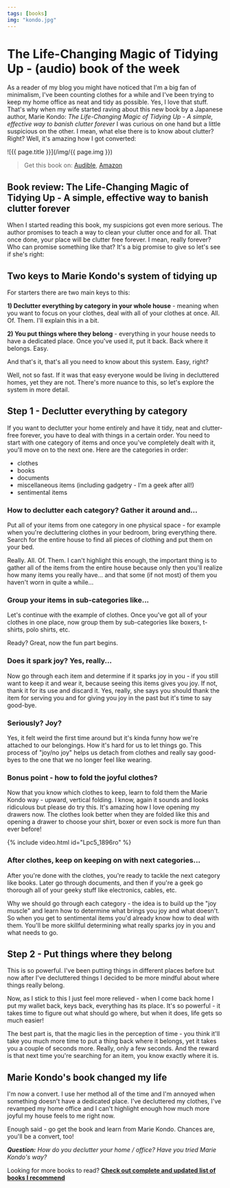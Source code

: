 ```yaml
---
tags: [books]
img: "kondo.jpg"
---
```


# The Life-Changing Magic of Tidying Up - (audio) book of the week

As a reader of my blog you might have noticed that I'm a big fan of minimalism, I've been counting clothes for a while and I've been trying to keep my home office as neat and tidy as possible. Yes, I love that stuff. That's why when my wife started raving about this new book by a Japanese author, Marie Kondo: *The Life-Changing Magic of Tidying Up - A simple, effective way to banish clutter forever* I was curious on one hand but a little suspicious on the other. I mean, what else there is to know about clutter? Right? Well, it's amazing how I got converted:

<!--More-->

![{{ page.title }}](/img/{{ page.img }})

> Get this book on: [Audible](https://www.audible.com/pd/B01M03NLJY?tag=sliwinski-20), [Amazon](https://www.amazon.com/dp/1607747308?tag=sliwinski-20)

## Book review: The Life-Changing Magic of Tidying Up - A simple, effective way to banish clutter forever

When I started reading this book, my suspicions got even more serious. The author promises to teach a way to clean your clutter once and for all. That once done, your place will be clutter free forever. I mean, really forever? Who can promise something like that? It's a big promise to give so let's see if she's right:

## Two keys to Marie Kondo's system of tidying up

For starters there are two main keys to this:

**1) Declutter everything by category in your whole house** - meaning when you want to focus on your clothes, deal with all of your clothes at once. All. Of. Them. I'll explain this in a bit.

**2) You put things where they belong** - everything in your house needs to have a dedicated place. Once you've used it, put it back. Back where it belongs. Easy.

And that's it, that's all you need to know about this system. Easy, right?

Well, not so fast. If it was that easy everyone would be living in decluttered homes, yet they are not. There's more nuance to this, so let's explore the system in more detail.

## Step 1 - Declutter everything by category

If you want to declutter your home entirely and have it tidy, neat and clutter-free forever, you have to deal with things in a certain order. You need to start with one category of items and once you've completely dealt with it, you'll move on to the next one. Here are the categories in order:

- clothes
- books
- documents
- miscellaneous items (including gadgetry - I'm a geek after all!)
- sentimental items

### How to declutter each category? Gather it around and...

Put all of your items from one category in one physical space - for example when you're decluttering clothes in your bedroom, bring everything there. Search for the entire house to find all pieces of clothing and put them on your bed.

Really. All. Of. Them. I can't highlight this enough, the important thing is to gather all of the items from the entire house because only then you'll realize how many items you really have... and that some (if not most) of them you haven't worn in quite a while...

### Group your items in sub-categories like...

Let's continue with the example of clothes. Once you've got all of your clothes in one place, now group them by sub-categories like boxers, t-shirts, polo shirts, etc.

Ready? Great, now the fun part begins.

### Does it spark joy? Yes, really...

Now go through each item and determine if it sparks joy in you - if you still want to keep it and wear it, because seeing this items gives you joy. If not, thank it for its use and discard it. Yes, really, she says you should thank the item for serving you and for giving you joy in the past but it's time to say good-bye.

### Seriously? Joy?

Yes, it felt weird the first time around but it's kinda funny how we're attached to our belongings. How it's hard for us to let things go. This process of "joy/no joy" helps us detach from clothes and really say good-byes to the one that we no longer feel like wearing.

### Bonus point - how to fold the joyful clothes?

Now that you know which clothes to keep, learn to fold them the Marie Kondo way - upward, vertical folding. I know, again it sounds and looks ridiculous but please do try this. It's amazing how I love opening my drawers now. The clothes look better when they are folded like this and opening a drawer to choose your shirt, boxer or even sock is more fun than ever before!

{% include video.html id="Lpc5_1896ro" %}

### After clothes, keep on keeping on with next categories...

After you're done with the clothes, you're ready to tackle the next category like books. Later go through documents, and then if you're a geek go thorough all of your geeky stuff like electronics, cables, etc.

Why we should go through each category - the idea is to build up the "joy muscle" and learn how to determine what brings you joy and what doesn't. So when you get to sentimental items you'd already know how to deal with them. You'll be more skillful determining what really sparks joy in you and what needs to go.

## Step 2 - Put things where they belong

This is so powerful. I've been putting things in different places before but now after I've decluttered things I decided to be more mindful about where things really belong.

Now, as I stick to this I just feel more relieved - when I come back home I put my wallet back, keys back, everything has its place. It's so powerful - it takes time to figure out what should go where, but when it does, life gets so much easier!

The best part is, that the magic lies in the perception of time - you think it'll take you much more time to put a thing back where it belongs, yet it takes you a couple of seconds more. Really, only a few seconds. And the reward is that next time you're searching for an item, you know exactly where it is.

## Marie Kondo's book changed my life

I'm now a convert. I use her method all of the time and I'm annoyed when something doesn't have a dedicated place. I've decluttered my clothes, I've revamped my home office and I can't highlight enough how much more joyful my house feels to me right now.

Enough said - go get the book and learn from Marie Kondo. Chances are, you'll be a convert, too!

***Question:*** *How do you declutter your home / office? Have you tried Marie Kondo's way?*

[d]: http://db.tt/kD7Liux
[t]: https://twitter.com/MSliwinski
[p]: /podcast
[n]: https://nozbe.com/?a=mike
[r]: https://michael.gratis/radex
[i]: https://michael.gratis/thepodcast
[o]: https://michael.gratis/ipadonly

[pm]: http://productivemag.com/

Looking for more books to read? **[Check out complete and updated list of books I recommend](https://sliwinski.com/reading/)**
